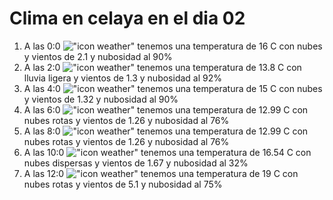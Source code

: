 # Clima en celaya en el dia 02

1. A las 0:0 !["icon weather"](http://openweathermap.org/img/w/04n.png) tenemos una temperatura de 16 C con nubes y  vientos de 2.1 y nubosidad al 90%
1. A las 2:0 !["icon weather"](http://openweathermap.org/img/w/10n.png) tenemos una temperatura de 13.8 C con lluvia ligera y  vientos de 1.3 y nubosidad al 92%
1. A las 4:0 !["icon weather"](http://openweathermap.org/img/w/04n.png) tenemos una temperatura de 15 C con nubes y  vientos de 1.32 y nubosidad al 90%
1. A las 6:0 !["icon weather"](http://openweathermap.org/img/w/04n.png) tenemos una temperatura de 12.99 C con nubes rotas y  vientos de 1.26 y nubosidad al 76%
1. A las 8:0 !["icon weather"](http://openweathermap.org/img/w/04d.png) tenemos una temperatura de 12.99 C con nubes rotas y  vientos de 1.26 y nubosidad al 76%
1. A las 10:0 !["icon weather"](http://openweathermap.org/img/w/03d.png) tenemos una temperatura de 16.54 C con nubes dispersas y  vientos de 1.67 y nubosidad al 32%
1. A las 12:0 !["icon weather"](http://openweathermap.org/img/w/04d.png) tenemos una temperatura de 19 C con nubes rotas y  vientos de 5.1 y nubosidad al 75%
